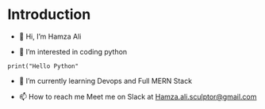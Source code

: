 # Introduction
- 👋 Hi, I’m Hamza Ali

- 👀 I’m interested in coding python
```
print("Hello Python"
```
- 🌱 I’m currently learning Devops and Full MERN Stack

- 📫 How to reach me 
 Meet me on Slack at Hamza.ali.sculptor@gmail.com 

<!---
Hamza-Sculptor/Hamza-Sculptor is a ✨ special ✨ repository because its `README.md` (this file) appears on your GitHub profile.
You can click the Preview link to take a look at your changes.
--->
